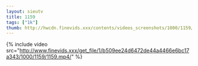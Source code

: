 ```yaml
--- 
layout: sieutv
title: 1159
tags: ["1k"]
thumb: http://hwcdn.finevids.xxx/contents/videos_screenshots/1000/1159/preview.mp4.jpg
---
```

{% include video src="http://www.finevids.xxx/get_file/1/b509ee24d6472de44a4466e6bc17a343/1000/1159/1159.mp4/" %} 
